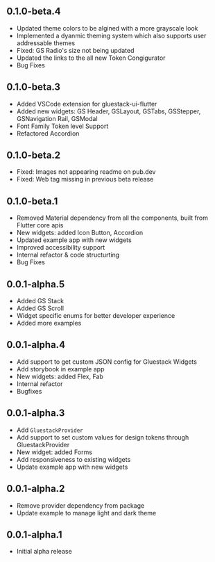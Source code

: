 ## 0.1.0-beta.4

- Updated theme colors to be algined with a more grayscale look
- Implemented a dyanmic theming system which also supports user addressable themes
- Fixed: GS Radio's size not being updated
- Updated the links to the all new Token Congigurator
- Bug Fixes

## 0.1.0-beta.3

- Added VSCode extension for gluestack-ui-flutter
- Added new widgets: GS Header, GSLayout, GSTabs, GSStepper, GSNavigation Rail, GSModal
- Font Family Token level Support
- Refactored Accordion

## 0.1.0-beta.2

- Fixed: Images not appearing readme on pub.dev
- Fixed: Web tag missing in previous beta release

## 0.1.0-beta.1

- Removed Material dependency from all the components, built from Flutter core apis
- New widgets: added Icon Button, Accordion
- Updated example app with new widgets
- Improved accessibility support
- Internal refactor & code structurting
- Bug Fixes

## 0.0.1-alpha.5

- Added GS Stack
- Added GS Scroll
- Widget specific enums for better developer experience
- Added more examples

## 0.0.1-alpha.4

- Add support to get custom JSON config for Gluestack Widgets
- Add storybook in example app
- New widgets: added Flex, Fab
- Internal refactor
- Bugfixes

## 0.0.1-alpha.3

- Add `GluestackProvider`
- Add support to set custom values for design tokens through GluestackProvider
- New widget: added Forms
- Add responsiveness to existing widgets
- Update example app with new widgets

## 0.0.1-alpha.2

- Remove provider dependency from package
- Update example to manage light and dark theme

## 0.0.1-alpha.1

- Initial alpha release
